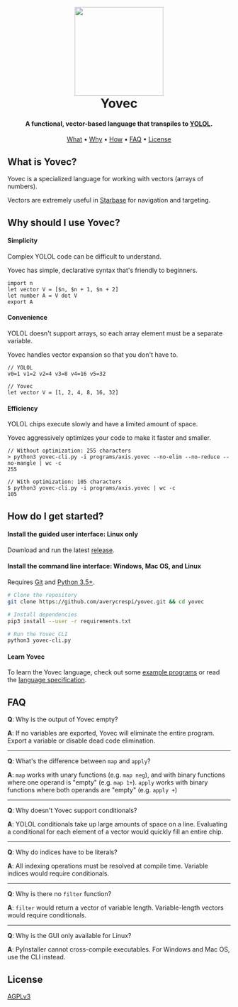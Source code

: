 <h1 align="center">
    <br>
    <img src="https://raw.githubusercontent.com/averycrespi/yovec/master/images/logo_full.png" width="200"</img>
    <br>
    Yovec
    <br>
</h1>

<h4 align="center">A functional, vector-based language that transpiles to <a href="https://wiki.starbasegame.com/index.php/YOLOL">YOLOL</a>.</h4>

<p align="center">
    <a href="#what-is-yovec">What</a> •
    <a href="#why-should-i-use-yovec">Why</a> •
    <a href="#how-do-i-get-started">How</a> •
    <a href="#faq">FAQ</a> •
	<a href="#license">License</a>
</p>

## What is Yovec?

Yovec is a specialized language for working with vectors (arrays of numbers).

Vectors are extremely useful in [Starbase](https://starbasegame.com/) for navigation and targeting.

## Why should I use Yovec?

#### Simplicity

Complex YOLOL code can be difficult to understand.

Yovec has simple, declarative syntax that's friendly to beginners.

```
import n
let vector V = [$n, $n + 1, $n + 2]
let number A = V dot V
export A
```

#### Convenience

YOLOL doesn't support arrays, so each array element must be a separate variable.

Yovec handles vector expansion so that you don't have to.

```
// YOLOL
v0=1 v1=2 v2=4 v3=8 v4=16 v5=32

// Yovec
let vector V = [1, 2, 4, 8, 16, 32]
```

#### Efficiency

YOLOL chips execute slowly and have a limited amount of space.

Yovec aggressively optimizes your code to make it faster and smaller.

```
// Without optimization: 255 characters
> python3 yovec-cli.py -i programs/axis.yovec --no-elim --no-reduce --no-mangle | wc -c
255

// With optimization: 105 characters
$ python3 yovec-cli.py -i programs/axis.yovec | wc -c
105
```

## How do I get started?

#### Install the guided user interface: Linux only

Download and run the latest [release](https://github.com/averycrespi/yovec/releases/latest).

#### Install the command line interface: Windows, Mac OS, and Linux

Requires [Git](https://git-scm.com/) and [Python 3.5+](https://www.python.org/).

```bash
# Clone the repository
git clone https://github.com/averycrespi/yovec.git && cd yovec

# Install dependencies
pip3 install --user -r requirements.txt

# Run the Yovec CLI
python3 yovec-cli.py
```

#### Learn Yovec

To learn the Yovec language, check out some [example programs](programs/) or read the [language specification](docs/spec.md).

## FAQ

**Q**: Why is the output of Yovec empty?

**A**: If no variables are exported, Yovec will eliminate the entire program. Export a variable or disable dead code elimination.

---

**Q**: What's the difference between `map` and `apply`?

**A**: `map` works with unary functions (e.g. `map neg`), and with binary functions where one operand is "empty" (e.g. `map 1+`). `apply` works with binary functions where both operands are "empty" (e.g. `apply +`)

---

**Q**: Why doesn't Yovec support conditionals?

**A**: YOLOL conditionals take up large amounts of space on a line. Evaluating a conditional for each element of a vector would quickly fill an entire chip.

---

**Q**: Why do indices have to be literals?

**A**: All indexing operations must be resolved at compile time. Variable indices would require conditionals.

---

**Q**: Why is there no `filter` function?

**A**: `filter` would return a vector of variable length. Variable-length vectors would require conditionals.

---

**Q**: Why is the GUI only available for Linux?

**A**: PyInstaller cannot cross-compile executables. For Windows and Mac OS, use the CLI instead.

## License

[AGPLv3](https://choosealicense.com/licenses/agpl-3.0/)
